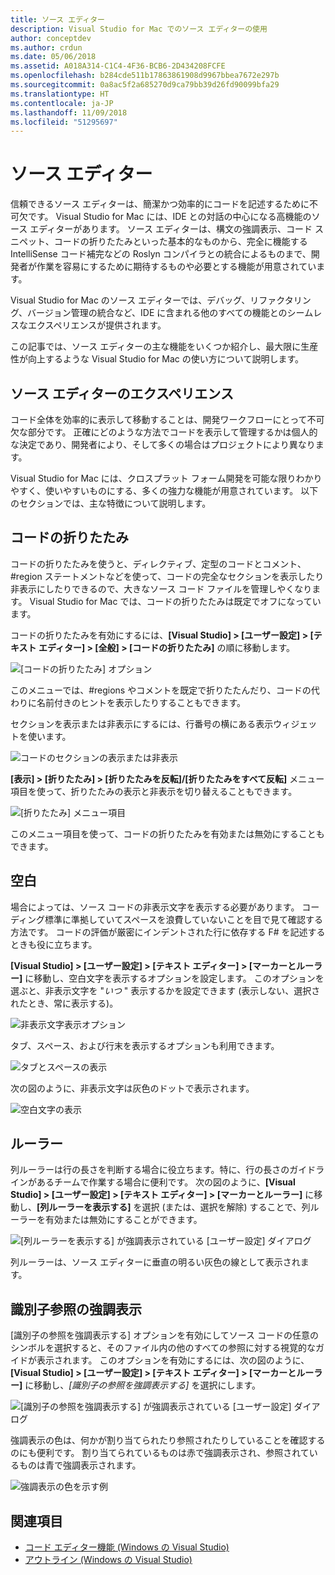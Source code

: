 ```yaml
---
title: ソース エディター
description: Visual Studio for Mac でのソース エディターの使用
author: conceptdev
ms.author: crdun
ms.date: 05/06/2018
ms.assetid: A018A314-C1C4-4F36-BCB6-2D434208FCFE
ms.openlocfilehash: b284cde511b17863861908d9967bbea7672e297b
ms.sourcegitcommit: 0a8ac5f2a685270d9ca79bb39d26fd90099bfa29
ms.translationtype: HT
ms.contentlocale: ja-JP
ms.lasthandoff: 11/09/2018
ms.locfileid: "51295697"
---
```

# <a name="source-editor"></a>ソース エディター

信頼できるソース エディターは、簡潔かつ効率的にコードを記述するために不可欠です。 Visual Studio for Mac には、IDE との対話の中心になる高機能のソース エディターがあります。 ソース エディターは、構文の強調表示、コード スニペット、コードの折りたたみといった基本的なものから、完全に機能する IntelliSense コード補完などの Roslyn コンパイラとの統合によるものまで、開発者が作業を容易にするために期待するものや必要とする機能が用意されています。

Visual Studio for Mac のソース エディターでは、デバッグ、リファクタリング、バージョン管理の統合など、IDE に含まれる他のすべての機能とのシームレスなエクスペリエンスが提供されます。

この記事では、ソース エディターの主な機能をいくつか紹介し、最大限に生産性が向上するような Visual Studio for Mac の使い方について説明します。

## <a name="the-source-editor-experience"></a>ソース エディターのエクスペリエンス

コード全体を効率的に表示して移動することは、開発ワークフローにとって不可欠な部分です。 正確にどのような方法でコードを表示して管理するかは個人的な決定であり、開発者により、そして多くの場合はプロジェクトにより異なります。

Visual Studio for Mac には、クロスプラット フォーム開発を可能な限りわかりやすく、使いやすいものにする、多くの強力な機能が用意されています。 以下のセクションでは、主な特徴について説明します。

## <a name="code-folding"></a>コードの折りたたみ

コードの折りたたみを使うと、ディレクティブ、定型のコードとコメント、#region ステートメントなどを使って、コードの完全なセクションを表示したり非表示にしたりできるので、大きなソース コード ファイルを管理しやくなります。 Visual Studio for Mac では、コードの折りたたみは既定でオフになっています。

コードの折りたたみを有効にするには、**[Visual Studio] > [ユーザー設定] > [テキスト エディター] > [全般] > [コードの折りたたみ]** の順に移動します。

![[コードの折りたたみ] オプション](media/source-editor-image1.png)

このメニューでは、#regions やコメントを既定で折りたたんだり、コードの代わりに名前付きのヒントを表示したりすることもできます。

セクションを表示または非表示にするには、行番号の横にある表示ウィジェットを使います。

![コードのセクションの表示または非表示](media/source-editor-image2.png)

**[表示] > [折りたたみ] > [折りたたみを反転]/[折りたたみをすべて反転]** メニュー項目を使って、折りたたみの表示と非表示を切り替えることもできます。

![[折りたたみ] メニュー項目](media/source-editor-image19.png)

このメニュー項目を使って、コードの折りたたみを有効または無効にすることもできます。

## <a name="white-space"></a>空白

場合によっては、ソース コードの非表示文字を表示する必要があります。 コーディング標準に準拠していてスペースを浪費していないことを目で見て確認する方法です。 コードの評価が厳密にインデントされた行に依存する F# を記述するときも役に立ちます。

**[Visual Studio] > [ユーザー設定] > [テキスト エディター] > [マーカーとルーラー]** に移動し、空白文字を表示するオプションを設定します。 このオプションを選ぶと、非表示文字を "_いつ_ " 表示するかを設定できます (表示しない、選択されたとき、常に表示する)。

![非表示文字表示オプション](media/source-editor-image3.png)

タブ、スペース、および行末を表示するオプションも利用できます。

![タブとスペースの表示](media/source-editor-image4.png)

次の図のように、非表示文字は灰色のドットで表示されます。

![空白文字の表示](media/source-editor-image22.png)

## <a name="ruler"></a>ルーラー

列ルーラーは行の長さを判断する場合に役立ちます。特に、行の長さのガイドラインがあるチームで作業する場合に便利です。 次の図のように、**[Visual Studio] > [ユーザー設定] > [テキスト エディター] > [マーカーとルーラー]** に移動し、**[列ルーラーを表示する]** を選択 (または、選択を解除) することで、列ルーラーを有効または無効にすることができます。

![[列ルーラーを表示する] が強調表示されている [ユーザー設定] ダイアログ](media/source-editor-image5.png)

 列ルーラーは、ソース エディターに垂直の明るい灰色の線として表示されます。

## <a name="highlight-identifier-references"></a>識別子参照の強調表示

[識別子の参照を強調表示する] オプションを有効にしてソース コードの任意のシンボルを選択すると、そのファイル内の他のすべての参照に対する視覚的なガイドが表示されます。 このオプションを有効にするには、次の図のように、**[Visual Studio] > [ユーザー設定] > [テキスト エディター] > [マーカーとルーラー]** に移動し、_[識別子の参照を強調表示する]_ を選択にします。

![[識別子の参照を強調表示する] が強調表示されている [ユーザー設定] ダイアログ](media/source-editor-image6.png)

強調表示の色は、何かが割り当てられたり参照されたりしていることを確認するのにも便利です。 割り当てられているものは赤で強調表示され、参照されているものは青で強調表示されます。

![強調表示の色を示す例](media/source-editor-image7.png)

## <a name="see-also"></a>関連項目

- [コード エディター機能 (Windows の Visual Studio)](/visualstudio/ide/writing-code-in-the-code-and-text-editor)
- [アウトライン (Windows の Visual Studio)](/visualstudio/ide/outlining)